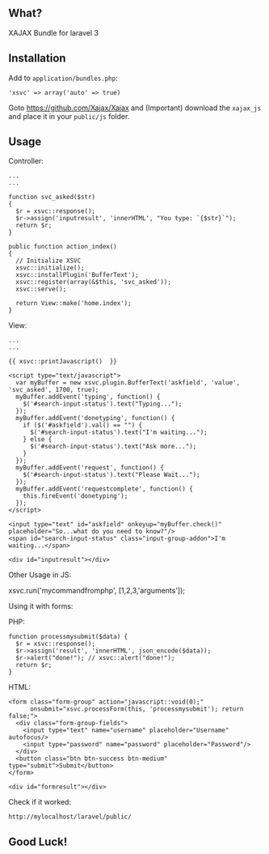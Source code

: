 What?
---

XAJAX Bundle for laravel 3


Installation
---

Add to `application/bundles.php`:

`'xsvc' => array('auto' => true)`

Goto https://github.com/Xajax/Xajax and (Important) download the `xajax_js` and place it in your `public/js` folder.


Usage
---

Controller:

    ...
    ...
  
    function svc_asked($str) 
    {
      $r = xsvc::response();
      $r->assign('inputresult', 'innerHTML', "You type: `{$str}`");
      return $r;
    }

    public function action_index()
    {
      // Initialize XSVC
      xsvc::initialize();
      xsvc::installPlugin('BufferText');
      xsvc::register(array(&$this, 'svc_asked'));
      xsvc::serve();

      return View::make('home.index');
    }


View:

    ...
    ...
  
    {{ xsvc::printJavascript()  }}
  
    <script type="text/javascript">
      var myBuffer = new xsvc.plugin.BufferText('askfield', 'value', 'svc_asked', 1700, true);
      myBuffer.addEvent('typing', function() { 
        $('#search-input-status').text("Typing...");
      });
      myBuffer.addEvent('donetyping', function() { 
        if ($('#askfield').val() == "") {
          $('#search-input-status').text("I'm waiting...");
        } else {
          $('#search-input-status').text("Ask more...");
        }
      });
      myBuffer.addEvent('request', function() { 
        $('#search-input-status').text("Please Wait...");
      });
      myBuffer.addEvent('requestcomplete', function() { 
        this.fireEvent('donetyping');
      });
    </script>
  
    <input type="text" id="askfield" onkeyup="myBuffer.check()" placeholder="So...what do you need to know?"/>
    <span id="search-input-status" class="input-group-addon">I'm waiting...</span>
  
    <div id="inputresult"></div>  
  
Other Usage in JS:

  xsvc.run('mycommandfromphp', [1,2,3,'arguments']);

Using it with forms:

PHP:

    function processmysubmit($data) {
      $r = xsvc::response();
      $r->assign('result', 'innerHTML', json_encode($data));
      $r->alert("done!"); // xsvc::alert("done!");
      return $r;
    }

HTML:

    <form class="form-group" action="javascript::void(0);" 
          onsubmit="xsvc.processForm(this, 'processmysubmit'); return false;">
      <div class="form-group-fields">
        <input type="text" name="username" placeholder="Username" autofocus/>
        <input type="password" name="password" placeholder="Password"/>
      </div>
      <button class="btn btn-success btn-medium" type="submit">Submit</button>
    </form>

    <div id="formresult"></div>

Check if it worked:

    http://mylocalhost/laravel/public/


Good Luck!
-----
